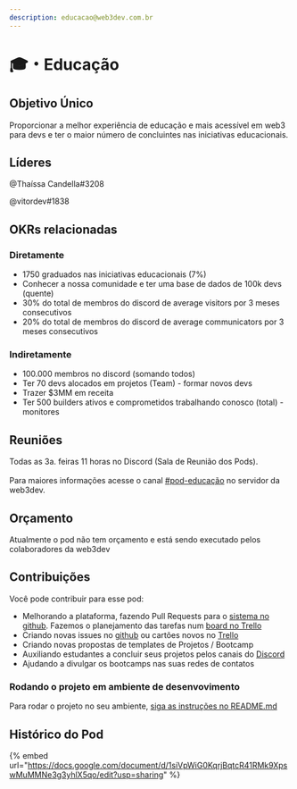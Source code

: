 ```yaml
---
description: educacao@web3dev.com.br
---
```


# 🎓・Educação

## Objetivo Único

Proporcionar a melhor experiência de educação e mais acessível em web3 para devs e ter o maior número de concluintes nas iniciativas educacionais.

## Líderes

@Thaíssa Candella#3208

@vitordev#1838

## OKRs relacionadas

### Diretamente

* 1750 graduados nas iniciativas educacionais (7%)
* Conhecer a nossa comunidade e ter uma base de dados de 100k devs (quente)
* 30% do total de membros do discord de average visitors por 3 meses consecutivos
* 20% do total de membros do discord de average communicators por 3 meses consecutivos

### Indiretamente

* 100.000 membros no discord (somando todos)
* Ter 70 devs alocados em projetos (Team) - formar novos devs
* Trazer $3MM em receita
* Ter 500 builders ativos e comprometidos trabalhando conosco (total) - monitores

## Reuniões

Todas as 3a. feiras 11 horas no Discord (Sala de Reunião dos Pods).\
\
Para maiores informações acesse o canal [#pod-educação](https://discord.gg/sR8AjGrqre) no servidor da web3dev.

## Orçamento

Atualmente o pod não tem orçamento e está sendo executado pelos colaboradores da web3dev&#x20;

## Contribuições

Você pode contribuir para esse pod:

* Melhorando a plataforma, fazendo Pull Requests para o [sistema no github](https://github.com/w3b3d3v/web3-bootcamp-platform). Fazemos o planejamento das tarefas num [board no Trello](https://trello.com/b/HPGznOaf/bootcamp-platform)
* Criando novas issues no [github](https://github.com/w3b3d3v/web3-bootcamp-platform) ou cartões novos no [Trello](https://trello.com/b/HPGznOaf/bootcamp-platform)
* Criando novas propostas de templates de Projetos / Bootcamp
* Auxiliando estudantes a concluir seus projetos pelos canais do [Discord](broken-reference)
* Ajudando a divulgar os bootcamps nas suas redes de contatos

### Rodando o projeto em ambiente de desenvovimento

Para rodar o projeto no seu ambiente, [siga as instruções no README.md](https://github.com/w3b3d3v/web3-bootcamp-platform/blob/main/README.md)

## Histórico do Pod

{% embed url="https://docs.google.com/document/d/1siVpWiG0KqrjBqtcR41RMk9XpswMuMMNe3g3yhlX5qo/edit?usp=sharing" %}
